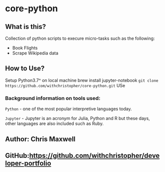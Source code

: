 # core-python

## What is this?
Collection of python scripts to execure micro-tasks such as the following:
* Book Flights
* Scrape Wikipedia data

## How to Use?
Setup Python3.7^ on local machine
brew install jupyter-notebook 
`git clone https://github.com/withchristopher/core-python.git`
USe

### Background information on tools used:

`Python` - one of the most popular interpretive languages today.

`Jupyter` - Jupyter is an acronym for Julia, Python and R but these days, other languages are also included such as Ruby.

## Author: Chris Maxwell
## GitHub:https://github.com/withchristopher/developer-portfolio
